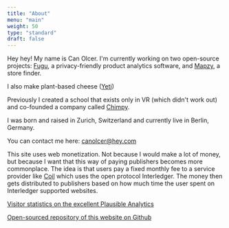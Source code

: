 ```yaml
---
title: "About"
menu: "main"
weight: 50
type: "standard"
draft: false
---
```


Hey hey! My name is Can Olcer. I'm currently working on two open-source projects: [Fugu](https://github.com/shafy/fugu), a privacy-friendly product analytics software, and [Mapzy](https://github.com/mapzy/mapzy), a store finder.

I also make plant-based cheese ([Yeti](https://yetifoods.de))

Previously I created a school that exists only in VR (which didn't work out) and co-founded a company called [Chimpy](https://heychimpy.com).

I was born and raised in Zurich, Switzerland and currently live in Berlin, Germany.

You can contact me here: canolcer@hey.com

This site uses web monetization. Not because I would make a lot of money, but because I want that this way of paying publishers becomes more commonplace. The idea is that users pay a fixed monthly fee to a service provider like [Coil](https://coil.com) which uses the open protocol Interledger. The money then gets distributed to publishers based on how much time the user spent on Interledger supported websites.

[Visitor statistics on the excellent Plausible Analytics](https://plausible.io/canolcer.com)

[Open-sourced repository of this website on Github](https://github.com/shafy/shafyy)